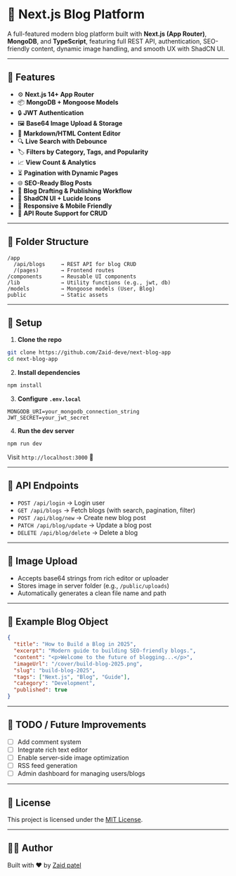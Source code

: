 # 📝 Next.js Blog Platform

A full-featured modern blog platform built with **Next.js (App Router)**, **MongoDB**, and **TypeScript**, featuring full REST API, authentication, SEO-friendly content, dynamic image handling, and smooth UX with ShadCN UI.

---

## 🚀 Features

- ⚙️ **Next.js 14+ App Router**
- 📦 **MongoDB + Mongoose Models**
- 🔒 **JWT Authentication**
- 🖼️ **Base64 Image Upload & Storage**
- 📄 **Markdown/HTML Content Editor**
- 🔍 **Live Search with Debounce**
- 🏷️ **Filters by Category, Tags, and Popularity**
- 📈 **View Count & Analytics**
- ⏳ **Pagination with Dynamic Pages**
- 🌐 **SEO-Ready Blog Posts**
- 💬 **Blog Drafting & Publishing Workflow**
- 🎨 **ShadCN UI + Lucide Icons**
- 📱 **Responsive & Mobile Friendly**
- 🧪 **API Route Support for CRUD**

---

## 📁 Folder Structure

```
/app
  /api/blogs     → REST API for blog CRUD
  /(pages)       → Frontend routes
/components      → Reusable UI components
/lib             → Utility functions (e.g., jwt, db)
/models          → Mongoose models (User, Blog)
public           → Static assets
```

---

## 🔧 Setup

1. **Clone the repo**

```bash
git clone https://github.com/Zaid-deve/next-blog-app
cd next-blog-app
```

2. **Install dependencies**

```bash
npm install
```

3. **Configure `.env.local`**

```env
MONGODB_URI=your_mongodb_connection_string
JWT_SECRET=your_jwt_secret
```

4. **Run the dev server**

```bash
npm run dev
```

Visit `http://localhost:3000` 🚀

---

## 🔌 API Endpoints

- `POST /api/login` → Login user
- `GET /api/blogs` → Fetch blogs (with search, pagination, filter)
- `POST /api/blog/new` → Create new blog post
- `PATCH /api/blog/update` → Update a blog post
- `DELETE /api/blog/delete` → Delete a blog

---

## 📸 Image Upload

- Accepts base64 strings from rich editor or uploader
- Stores image in server folder (e.g., `/public/uploads`)
- Automatically generates a clean file name and path

---

## 📄 Example Blog Object

```json
{
  "title": "How to Build a Blog in 2025",
  "excerpt": "Modern guide to building SEO-friendly blogs.",
  "content": "<p>Welcome to the future of blogging...</p>",
  "imageUrl": "/cover/build-blog-2025.png",
  "slug": "build-blog-2025",
  "tags": ["Next.js", "Blog", "Guide"],
  "category": "Development",
  "published": true
}
```

---

## 📌 TODO / Future Improvements

- [ ] Add comment system
- [ ] Integrate rich text editor
- [ ] Enable server-side image optimization
- [ ] RSS feed generation
- [ ] Admin dashboard for managing users/blogs

---

## 📜 License

This project is licensed under the [MIT License](LICENSE).

---

## 👨‍💻 Author

Built with ❤️ by [Zaid patel](https://github.com/Zaid-deve)